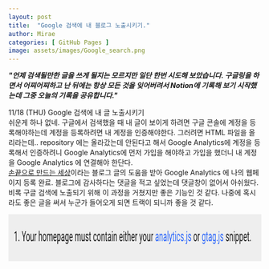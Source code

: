 ```yaml
---
layout: post
title:  "Google 검색에 내 블로그 노출시키기."
author: Mirae
categories: [ GitHub Pages ]
image: assets/images/Google_search.png
---
```

***"언제 검색될만한 글을 쓰게 될지는 모르지만 일단 한번 시도해 보았습니다. 구글링을 하면서 어찌어찌하고 난 뒤에는 항상 모든 것을 잊어버려서 Notion에 기록해 보기 시작했는데 그중 오늘의 기록을 공유합니다."***  

11/18 (THU) Google 검색에 내 글 노출시키기  
쉬운게 하나 없네. 구글에서 검색했을 때 내 글이 보이게 하려면 구글 콘솔에 계정을 등록해야하는데 계정을 등록하려면 내 계정을 인증해야한다. 그러려면 HTML 파일을 올리라는데.. repository 에는 올라갔는데 안된다고 해서 Google Analytics에 계정을 등록해서 인증하려니 Google Analytics에 먼저 가입을 해야하고 가입을 했더니 내 계정을 Google Analytics 에 연결해야 한단다.  
[손끝으로 만드는 세상](https://inasie.github.io/it%EC%9D%BC%EB%B0%98/1/)이라는 블로그 글의 도움을 받아 Google Analytics 에 나의 웹페이지 등록 완료. 블로그에 감사하다는 댓글을 적고 싶었는데 댓글창이 없어서 아쉬웠다. 비록 구글 검색에 노출되기 위해 이 과정을 거쳤지만 좋은 기능인 것 같다. 나중에 혹시라도 좋은 글을 써서 누군가 들어오게 되면 트랙이 되니까 좋을 것 같다.


<img src="/assets/images/gs_1.png" alt="gs_1.png"
	title="reason" width="970" height="94" />
